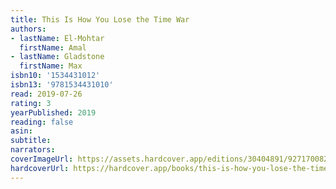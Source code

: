 ```yaml
---
title: This Is How You Lose the Time War
authors:
- lastName: El-Mohtar
  firstName: Amal
- lastName: Gladstone
  firstName: Max
isbn10: '1534431012'
isbn13: '9781534431010'
read: 2019-07-26
rating: 3
yearPublished: 2019
reading: false
asin:
subtitle:
narrators:
coverImageUrl: https://assets.hardcover.app/editions/30404891/9271700825157594.jpg
hardcoverUrl: https://hardcover.app/books/this-is-how-you-lose-the-time-war/editions/26220245
---
```

